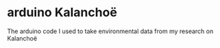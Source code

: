 # arduino Kalanchoë
The arduino code I used to take environmental data from my research on Kalanchoë

